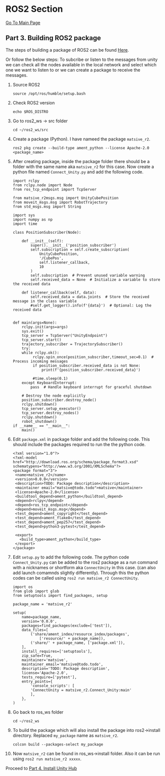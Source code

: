 # ROS2 Section
[Go To Main Page
](https://github.com/matsive/Unity_Robotics_ROS2/blob/main/Documentation/ROS2%20Section/Part%201.%20Installing%20of%20ROS2%20Humble.md)
## Part 3. Building ROS2 package 
The steps of building a package of ROS2 can be found [Here](https://docs.ros.org/en/humble/Tutorials/Beginner-Client-Libraries/Creating-Your-First-ROS2-Package.html).

Or follow the below steps:
To subcribe or listen to the messages from unity we can check all the nodes available in the local network and select which one we want to listen to or we can create a package to receive the messages.
1. Source ROS2
   ```
   source /opt/ros/humble/setup.bash
   ```
2. Check ROS2 version
   ```
   echo $ROS_DISTRO
   ```
3. Go to ros2_ws -> src folder
   ```
   cd ~/ros2_ws/src
   ```
4. Create a package (Python). I have nameed the package `matsive_r2`.
   ```
   ros2 pkg create --build-type ament_python --license Apache-2.0 <package_name>
   ```  
5. After creating package, inside the package folder there should be a folder with the same name aka `matsive_r2` for this case. Now create a python file named `Connect_Unity.py` and add the following code.
   ```
   import rclpy
   from rclpy.node import Node
   from ros_tcp_endpoint import TcpServer

   from matsive_r2msgs.msg import UnityCubePosition
   from moveit_msgs.msg import RobotTrajectory
   from std_msgs.msg import String

   import sys
   import numpy as np
   import time

   class PositionSubscriber(Node):

       def __init__(self):
           super().__init__('position_subscriber')
           self.subscription = self.create_subscription(
               UnityCubePosition,
               '/CubePos',
               self.listener_callback,
               10
           )
           self.subscription  # Prevent unused variable warning
           self.received_data = None  # Initialize a variable to store the received data

       def listener_callback(self, data):
           self.received_data = data.joints  # Store the received message in the class variable
           #self.get_logger().info(f'{data}')  # Optional: Log the received data


   def main(args=None):
       rclpy.init(args=args)
       sys.exit()
       tcp_server = TcpServer("UnityEndpoint")
       tcp_server.start()
       trajectory_subscriber = TrajectorySubscriber()   
       try:
       while rclpy.ok():
            rclpy.spin_once(position_subscriber,timeout_sec=0.1)  # Process incoming messages
            if position_subscriber.received_data is not None:
                print(f'{position_subscriber.received_data}')
   
            #time.sleep(0.1)
       except KeyboardInterrupt:
           pass  # Handle keyboard interrupt for graceful shutdown

       # Destroy the node explicitly
       position_subscriber.destroy_node()
       rclpy.shutdown()
       tcp_server.setup_executor()
       tcp_server.destroy_nodes()
       rclpy.shutdown()
       robot_shutdown()
   if __name__ == "__main__":
       main()
   ```
6. Edit `package.xml` in package folder and add the following code. This should include the packages required to run the the python code.
   ```   
   <?xml version="1.0"?>
   <?xml-model href="http://download.ros.org/schema/package_format3.xsd" schematypens="http://www.w3.org/2001/XMLSchema"?>
   <package format="3">
    <name>matsive_r2</name>
    <version>0.0.0</version>
    <description>TODO: Package description</description>
    <maintainer email="matsive@todo.todo">matsive</maintainer>
    <license>Apache-2.0</license>
    <buildtool_depend>ament_python</buildtool_depend>
    <depend>rclpy</depend>
    <depend>ros_tcp_endpoint</depend>
    <depend>moveit_msgs.msg</depend>
    <test_depend>ament_copyright</test_depend>
    <test_depend>ament_flake8</test_depend>
    <test_depend>ament_pep257</test_depend>
    <test_depend>python3-pytest</test_depend>
 
    <export>
      <build_type>ament_python</build_type>
    </export>
   </package>
   ```
7. Edit `setup.py` to add the following code. The python code `Connect_Unity.py` can be added to the ros2 package as a run command with a nicknames or shortform aka `ConnectUnity` in this case. (can also add launch comamnds slightly differently). Through this the python codes can be called using `ros2 run matsive_r2 ConnectUnity`.
   ```
   import os
   from glob import glob
   from setuptools import find_packages, setup

   package_name = 'matsive_r2'

   setup(
       name=package_name,
       version='0.0.0',
       packages=find_packages(exclude=['test']),
       data_files=[
           ('share/ament_index/resource_index/packages',
               ['resource/' + package_name]),
           ('share/' + package_name, ['package.xml']),
       ],
       install_requires=['setuptools'],
       zip_safe=True,
       maintainer='matsive',
       maintainer_email='matsive@todo.todo',
       description='TODO: Package description',
       license='Apache-2.0',
       tests_require=['pytest'],
       entry_points={
           'console_scripts': [
           'ConnectUnity = matsive_r2.Connect_Unity:main'
           ],
       },
   )
   ```
8. Go back to ros_ws folder
   ```
   cd ~/ros2_ws
   ```
9. To build the package which will also install the package into ros2->install directory. Replaced `my_package` name as `matsive_r2`.
   ```
   colcon build --packages-select my_package
   ```
10. Now `matsive_r2` can be found in ros_ws->install folder. Also it can be run using `ros2 run matsive_r2 xxxxx`.

Proceed to [Part 4. Install Unity Hub](https://github.com/matsive/Unity_Robotics_ROS2/blob/main/Documentation/Unity%20Section/Part%204.%20Install%20Unity%20Hub.md)



